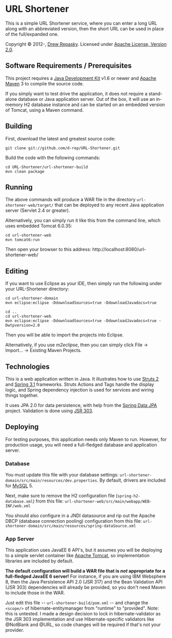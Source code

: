 URL Shortener
=============

This is a simple URL Shortener service, where you can enter a long URL along with an abbreviated version, then the short URL can be used in place of the full/expanded one.

Copyright &copy; 2012-, [Drew Repasky].  Licensed under [Apache License, Version 2.0].


Software Requirements / Prerequisites
-------------------------------------
This project requires a [Java Development Kit] v1.6 or newer and [Apache Maven] 3 to compile the source code.

If you simply want to test drive the application, it does not require a stand-alone database or Java application server.  Out of the box, it will use an in-memory H2 database instance and can be started on an embedded version of Tomcat, using a Maven command.


Building
--------
First, download the latest and greatest source code:

    git clone git://github.com/d-rep/URL-Shortener.git

Build the code with the following commands:

    cd URL-Shortener/url-shortener-build
    mvn clean package


Running
-------
The above commands will produce a WAR file in the directory `url-shortener-web/target/` that can be deployed to any recent Java application server (Servlet 2.4 or greater).

Alternatively, you can simply run it like this from the command line, which uses embedded Tomcat 6.0.35:

    cd url-shortener-web
    mvn tomcat6:run

Then open your browser to this address: http://localhost:8080/url-shortener-web/


Editing
-------
If you want to use Eclipse as your IDE, then simply run the following under your URL-Shortener directory:

    cd url-shortener-domain
    mvn eclipse:eclipse -DdownloadSources=true -DdownloadJavadocs=true

    cd ..
    cd url-shortener-web
    mvn eclipse:eclipse -DdownloadSources=true -DdownloadJavadocs=true -Dwtpversion=2.0

Then you will be able to import the projects into Eclipse.

Alternatively, if you use _m2eclipse_, then you can simply click File -> Import... -> Existing Maven Projects.


Technologies
------------
This is a web application written in Java.  It illustrates how to use [Struts 2] and [Spring 3.1] frameworks.  Struts Actions and Tags handle the display logic, and Spring dependency injection is used for services and wiring things together.

It uses JPA 2.0 for data persistence, with help from the [Spring Data JPA] project.  Validation is done using [JSR 303].


Deploying
---------
For testing purposes, this application needs only Maven to run.  However, for production usage, you will need a full-fledged database and application server.


### Database ###
You must update this file with your database settings: `url-shortener-domain/src/main/resources/dev.properties`.  By default, drivers are included for [MySQL] 5.

Next, make sure to remove the H2 configuration file (`spring-h2-database.xml`) from this file: `url-shortener-web/src/main/webapp/WEB-INF/web.xml`

You should also configure in a JNDI datasource and rip out the Apache DBCP (database connection pooling) configuration from this file: `url-shortener-domain/src/main/resources/spring-dataSource.xml`

### App Server ###
This application uses JavaEE 6 API's, but it assumes you will be deploying to a simple servlet container like [Apache Tomcat], so implementation libraries are included by default.

**The default configuration will build a WAR file that is _not_ appropriate for a full-fledged JavaEE 6 server!**  For instance, if you are using IBM Websphere 8, then the Java Persistence API 2.0 (JSR 317) and the Bean Validation API (JSR 303) dependencies will already be provided, so you don't need Maven to include those in the WAR.

Just edit this file -- `url-shortener-build/pom.xml` -- and change the `<scope/>` of hibernate-entitymanager from "runtime" to "provided".  Note: this is untested.  I made a design decision to lock in hibernate-validator as the JSR 303 implementation and use Hibernate-specific validators like @NotBlank and @URL, so code changes will be required if that's not your provider.




[Drew Repasky]: http://twitter.com/drewrepasky
[Apache License, Version 2.0]: http://www.apache.org/licenses/LICENSE-2.0.html
[Java Development Kit]: http://www.oracle.com/technetwork/java/javase/downloads/index.html
[Apache Maven]: http://maven.apache.org/download.html
[MySQL]: http://dev.mysql.com/downloads/
[Struts 2]: http://struts.apache.org/2.3.1.1/docs/guides.html
[Spring 3.1]: http://static.springsource.org/spring/docs/3.1.0.RELEASE/reference/html/
[Apache Tomcat]: http://tomcat.apache.org/
[JSR 303]: http://beanvalidation.org/1.0/spec/
[Spring Data JPA]: http://www.springsource.org/spring-data/jpa


